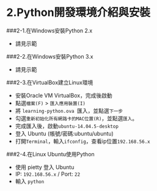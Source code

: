 # 2.Python開發環境介紹與安裝

###2-1.在Windows安裝Python 2.x
  - 請見示範

###2-2.在Windows安裝Python 3.x
  - 請見示範

###2-3.在VirtualBox建立Linux環境
  - 安裝Oracle VM VirtualBox，完成後啟動 
  - 點選`檔案(F)` > `匯入應用裝置(I)`
  - 將 `learning-python.ova `匯入，並點選`下一步`
  - 勾選`重新初始化所有網路卡的MAC位置(R)`，並點選`匯入`。
  - 完成匯入後，啟動`ubuntu-14.04.5-desktop`
  - 登入 Ubuntu (帳號/密碼:ubuntu/ubuntu)
  - 打開`Terminal`，輸入`ifconfig`，查看ip位置`192.168.56.x`

###2-4.在Linux Ubuntu使用Python
  - 使用 pietty 登入 Ubuntu
  - IP: `192.168.56.x` / Port: `22`
  - 輸入 `python`
